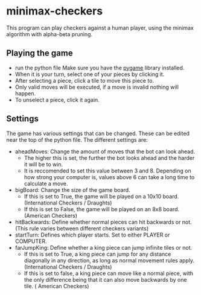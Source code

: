 # minimax-checkers

This program can play checkers against a human player, using the minimax algorithm with alpha-beta pruning.

## Playing the game

- run the python file Make sure you have the [pygame](https://www.pygame.org/) library installed. 
- When it is your turn, select one of your pieces by clicking it.
- After selecting a piece, click a tile to move this piece to.
- Only valid moves will be executed, if a move is invalid nothing will happen.
- To unselect a piece, click it again.

## Settings

The game has various settings that can be changed. These can be edited near the top of the python file. The different settings are:

- aheadMoves: Change the amount of moves that the bot can look ahead.
  - The higher this is set, the further the bot looks ahead and the harder it will be to win.
  - It is reccomended to set this value between 3 and 8. Depending on how strong your computer is, values above 6 can take a long time to calculate a move.
- bigBoard: Change the size of the game board.
  - If this is set to True, the game will be played on a 10x10 board. (International Checkers / Draughts)
  - If this is set to False, the game will be played on an 8x8 board. (American Checkers)
- hitBackwards: Define whether normal pieces can hit backwards or not. (This rule varies between different checkers variants)
- startTurn: Defines which player starts. Set to either PLAYER or COMPUTER.
- farJumpKing: Define whether a king piece can jump infinite tiles or not.
  - If this is set to True, a king piece can jump for any distance diagonally in any direction, as long as normal movement rules apply. (International Checkers / Draughts)
  - If this is set to false, a king piece can move like a normal piece, with the only difference being that it can also move backwards by one tile. ( American Checkers)
